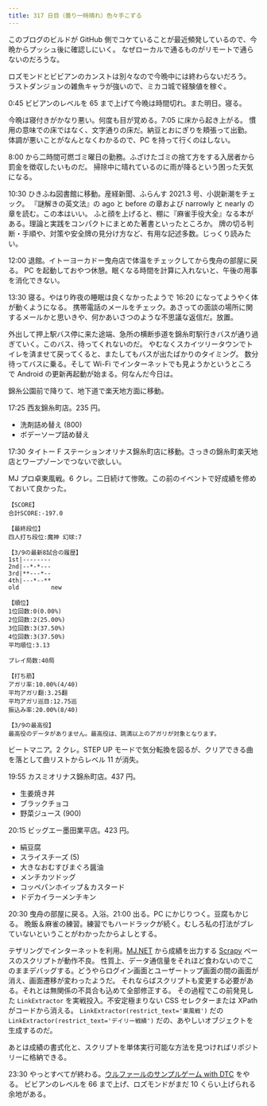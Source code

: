 ```yaml
---
title: 317 日目（曇り一時晴れ）色々手こずる
---
```


このブログのビルドが GitHub 側でコケていることが最近頻発しているので、今晩からプッシュ後に確認しにいく。
なぜローカルで通るものがリモートで通らないのだろうな。

ロズモンドとビビアンのカンストは別々なので今晩中には終わらないだろう。
ラストダンジョンの雑魚キャラが強いので、ミカコ城で経験値を稼ぐ。

0:45 ビビアンのレベルを 65 まで上げて今晩は時間切れ。また明日。寝る。

今晩は寝付きがかなり悪い。何度も目が覚める。7:05 に床から起き上がる。
慣用の意味での床ではなく、文字通りの床だ。納豆とおにぎりを頬張って出勤。
体調が悪いことがなんとなくわかるので、PC を持って行くのはしない。

8:00 から二時間可燃ゴミ曜日の勤務。ふざけたゴミの捨て方をする入居者から罰金を徴収したいものだ。
掃除中に晴れているのに雨が降るという困った天気になる。

10:30 ひきふね図書館に移動。産経新聞、ふらんす 2021.3 号、小説新潮をチェック。
『謎解きの英文法』の ago と before の章および narrowly と nearly の章を読む。この本はいい。
ふと顔を上げると、棚に『麻雀手役大全』なる本がある。理論と実践をコンパクトにまとめた著書といったところか。
牌の切る判断・手順や、対策や安全牌の見分け方など、有用な記述多数。じっくり読みたい。

12:00 退館。イトーヨーカドー曳舟店で体温をチェックしてから曳舟の部屋に戻る。
PC を起動しておやつ休憩。眠くなる時間を計算に入れないと、午後の用事を消化できない。

13:30 寝る。やはり昨夜の睡眠は良くなかったようで 16:20 になってようやく体が動くようになる。
携帯電話のメールをチェック。あさっての面談の場所に関するメールかと思いきや、何かあいさつのような不思議な返信だ。放置。

外出して押上駅バス停に来た途端、急所の横断歩道を錦糸町駅行きバスが通り過ぎていく。このバス、待ってくれないのだ。
やむなくスカイツリータウンでトイレを済ませて戻ってくると、またしてもバスが出たばかりのタイミング。
数分待ってバスに乗る。そして Wi-Fi でインターネットでも見ようかというところで Android の更新再起動が始まる。何なんだ今日は。

錦糸公園前で降りて、地下道で楽天地方面に移動。

17:25 西友錦糸町店。235 円。

* 洗剤詰め替え (800)
* ボデーソープ詰め替え

17:30 タイトー F ステーションオリナス錦糸町店に移動。さっきの錦糸町楽天地店とワープゾーンでつないで欲しい。

MJ プロ卓東風戦。6 クレ。二日続けて惨敗。この前のイベントで好成績を修めておいて良かった。

```text
【SCORE】
合計SCORE:-197.0

【最終段位】
四人打ち段位:魔神 幻球:7

【3/9の最新8試合の履歴】
1st|--------
2nd|--*-*---
3rd|**---*--
4th|---*--**
old         new

【順位】
1位回数:0(0.00%)
2位回数:2(25.00%)
3位回数:3(37.50%)
4位回数:3(37.50%)
平均順位:3.13

プレイ局数:40局

【打ち筋】
アガリ率:10.00%(4/40)
平均アガリ翻:3.25翻
平均アガリ巡目:12.75巡
振込み率:20.00%(8/40)

【3/9の最高役】
最高役のデータがありません。最高役は、跳満以上のアガリが対象となります。
```

ビートマニア。2 クレ。STEP UP モードで気分転換を図るが、クリアできる曲を落として曲リストからレベル 11 が消失。

19:55 カスミオリナス錦糸町店。437 円。

* 生姜焼き丼
* ブラックチョコ
* 野菜ジュース (900)

20:15 ビッグエー墨田業平店。423 円。

* 絹豆腐
* スライスチーズ (5)
* 大きなおむすびまぐろ醤油
* メンチカツドッグ
* コッペパンホイップ＆カスタード
* ドデカイラーメンチキン

20:30 曳舟の部屋に戻る。入浴。21:00 出る。PC にかじりつく。豆腐もかじる。
晩飯＆麻雀の練習。練習でもハードラックが続く。むしろ私の打法がブレていないということがわかったからよしとする。

テザリングでインターネットを利用。[MJ.NET] から成績を出力する [Scrapy] ベースのスクリプトが動作不良。
性質上、データ通信量をそれほど食わないのでこのままデバッグする。どうやらログイン画面とユーザートップ画面の間の画面が消え、画面遷移が変わったようだ。
それならばスクリプトも変更する必要がある。それとは無関係の不具合も込めて全部修正する。
その過程でこの前発見した `LinkExtractor` を実戦投入。不安定極まりない CSS セレクターまたは XPath がコードから消える。
`LinkExtractor(restrict_text='東風戦')` だの `LinkExtractor(restrict_text='デイリー戦績')` だの、あやしいオブジェクトを生成するのだ。

あとは成績の書式化と、スクリプトを単体実行可能な方法を見つければリポジトリーに格納できる。

23:30 やっとすべてが終わる。[ウルファールのサンプルゲーム with DTC][bshf21b] をやる。
ビビアンのレベルを 66 まで上げ、ロズモンドがまだ 10 くらい上げられる余地がある。

[bshf21b]: https://wodifes.net/game/show/446
[mj.net]: https://www.sega-mj.net/mjac_p/mjlogin/login.jsp
[scrapy]: https://scrapy.org/
